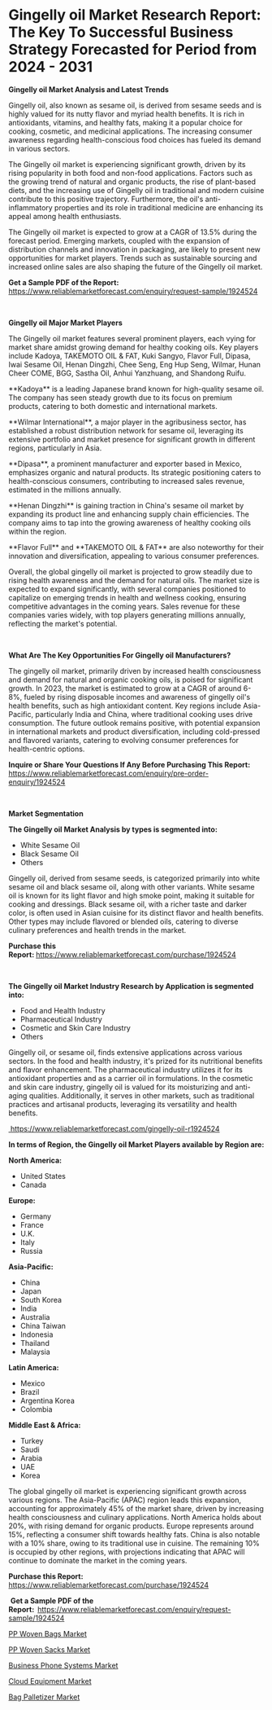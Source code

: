 <p><h1>Gingelly oil Market Research Report: The Key To Successful Business Strategy Forecasted for Period from 2024 - 2031</h1></p><p><strong>Gingelly oil Market Analysis and Latest Trends</strong></p>
<p><p>Gingelly oil, also known as sesame oil, is derived from sesame seeds and is highly valued for its nutty flavor and myriad health benefits. It is rich in antioxidants, vitamins, and healthy fats, making it a popular choice for cooking, cosmetic, and medicinal applications. The increasing consumer awareness regarding health-conscious food choices has fueled its demand in various sectors.</p><p>The Gingelly oil market is experiencing significant growth, driven by its rising popularity in both food and non-food applications. Factors such as the growing trend of natural and organic products, the rise of plant-based diets, and the increasing use of Gingelly oil in traditional and modern cuisine contribute to this positive trajectory. Furthermore, the oil's anti-inflammatory properties and its role in traditional medicine are enhancing its appeal among health enthusiasts.</p><p>The Gingelly oil market is expected to grow at a CAGR of 13.5% during the forecast period. Emerging markets, coupled with the expansion of distribution channels and innovation in packaging, are likely to present new opportunities for market players. Trends such as sustainable sourcing and increased online sales are also shaping the future of the Gingelly oil market.</p></p>
<p><strong>Get a Sample PDF of the Report:&nbsp;</strong> <a href="https://www.reliablemarketforecast.com/enquiry/request-sample/1924524?utm_campaign=1806&utm_medium=2&utm_source=Github&utm_content=ia&utm_term=24102024&utm_id=gingelly-oil">https://www.reliablemarketforecast.com/enquiry/request-sample/1924524</a></p>
<p>&nbsp;</p>
<p><strong>Gingelly oil Major Market Players</strong></p>
<p><p>The Gingelly oil market features several prominent players, each vying for market share amidst growing demand for healthy cooking oils. Key players include Kadoya, TAKEMOTO OIL & FAT, Kuki Sangyo, Flavor Full, Dipasa, Iwai Sesame Oil, Henan Dingzhi, Chee Seng, Eng Hup Seng, Wilmar, Hunan Cheer COME, BGG, Sastha Oil, Anhui Yanzhuang, and Shandong Ruifu.</p><p>**Kadoya** is a leading Japanese brand known for high-quality sesame oil. The company has seen steady growth due to its focus on premium products, catering to both domestic and international markets.</p><p>**Wilmar International**, a major player in the agribusiness sector, has established a robust distribution network for sesame oil, leveraging its extensive portfolio and market presence for significant growth in different regions, particularly in Asia.</p><p>**Dipasa**, a prominent manufacturer and exporter based in Mexico, emphasizes organic and natural products. Its strategic positioning caters to health-conscious consumers, contributing to increased sales revenue, estimated in the millions annually.</p><p>**Henan Dingzhi** is gaining traction in China's sesame oil market by expanding its product line and enhancing supply chain efficiencies. The company aims to tap into the growing awareness of healthy cooking oils within the region.</p><p>**Flavor Full** and **TAKEMOTO OIL & FAT** are also noteworthy for their innovation and diversification, appealing to various consumer preferences.</p><p>Overall, the global gingelly oil market is projected to grow steadily due to rising health awareness and the demand for natural oils. The market size is expected to expand significantly, with several companies positioned to capitalize on emerging trends in health and wellness cooking, ensuring competitive advantages in the coming years. Sales revenue for these companies varies widely, with top players generating millions annually, reflecting the market's potential.</p></p>
<p>&nbsp;</p>
<p><strong>What Are The Key Opportunities For Gingelly oil Manufacturers?</strong></p>
<p><p>The gingelly oil market, primarily driven by increased health consciousness and demand for natural and organic cooking oils, is poised for significant growth. In 2023, the market is estimated to grow at a CAGR of around 6-8%, fueled by rising disposable incomes and awareness of gingelly oil's health benefits, such as high antioxidant content. Key regions include Asia-Pacific, particularly India and China, where traditional cooking uses drive consumption. The future outlook remains positive, with potential expansion in international markets and product diversification, including cold-pressed and flavored variants, catering to evolving consumer preferences for health-centric options.</p></p>
<p><strong>Inquire or Share Your Questions If Any Before Purchasing This Report:</strong> <a href="https://www.reliablemarketforecast.com/enquiry/pre-order-enquiry/1924524?utm_campaign=1806&utm_medium=2&utm_source=Github&utm_content=ia&utm_term=24102024&utm_id=gingelly-oil">https://www.reliablemarketforecast.com/enquiry/pre-order-enquiry/1924524</a></p>
<p>&nbsp;</p>
<p><strong>Market Segmentation</strong></p>
<p><strong>The Gingelly oil Market Analysis by types is segmented into:</strong></p>
<p><ul><li>White Sesame Oil</li><li>Black Sesame Oil</li><li>Others</li></ul></p>
<p><p>Gingelly oil, derived from sesame seeds, is categorized primarily into white sesame oil and black sesame oil, along with other variants. White sesame oil is known for its light flavor and high smoke point, making it suitable for cooking and dressings. Black sesame oil, with a richer taste and darker color, is often used in Asian cuisine for its distinct flavor and health benefits. Other types may include flavored or blended oils, catering to diverse culinary preferences and health trends in the market.</p></p>
<p><strong>Purchase this Report:&nbsp;</strong><a href="https://www.reliablemarketforecast.com/purchase/1924524?utm_campaign=1806&utm_medium=2&utm_source=Github&utm_content=ia&utm_term=24102024&utm_id=gingelly-oil">https://www.reliablemarketforecast.com/purchase/1924524</a></p>
<p>&nbsp;</p>
<p><strong>The Gingelly oil Market Industry Research by Application is segmented into:</strong></p>
<p><ul><li>Food and Health Industry</li><li>Pharmaceutical Industry</li><li>Cosmetic and Skin Care Industry</li><li>Others</li></ul></p>
<p><p>Gingelly oil, or sesame oil, finds extensive applications across various sectors. In the food and health industry, it's prized for its nutritional benefits and flavor enhancement. The pharmaceutical industry utilizes it for its antioxidant properties and as a carrier oil in formulations. In the cosmetic and skin care industry, gingelly oil is valued for its moisturizing and anti-aging qualities. Additionally, it serves in other markets, such as traditional practices and artisanal products, leveraging its versatility and health benefits.</p></p>
<p><a href="https://www.reliablemarketforecast.com/gingelly-oil-r1924524?utm_campaign=1806&utm_medium=2&utm_source=Github&utm_content=ia&utm_term=24102024&utm_id=gingelly-oil">&nbsp;https://www.reliablemarketforecast.com/gingelly-oil-r1924524</a></p>
<p><strong>In terms of Region, the Gingelly oil Market Players available by Region are:</strong></p>
<p>
    <p> <strong> North America: </strong>
        <ul>
            <li>United States</li>
            <li>Canada</li>
        </ul>
        </p> 
    <p> <strong> Europe: </strong>
        <ul>
            <li>Germany</li>
            <li>France</li>
            <li>U.K.</li>
            <li>Italy</li>
            <li>Russia</li>
        </ul>
        </p> 
    <p> <strong> Asia-Pacific: </strong>
        <ul>
            <li>China</li>
            <li>Japan</li>
            <li>South Korea</li>
            <li>India</li>
            <li>Australia</li>
            <li>China Taiwan</li>
            <li>Indonesia</li>
            <li>Thailand</li>
            <li>Malaysia</li>
        </ul>
        </p> 
    <p> <strong> Latin America: </strong>
        <ul>
            <li>Mexico</li>
            <li>Brazil</li>
            <li>Argentina Korea</li>
            <li>Colombia</li>
        </ul>
        </p> 
    <p> <strong> Middle East & Africa: </strong>
        <ul>
            <li>Turkey</li>
            <li>Saudi</li>
            <li>Arabia</li>
            <li>UAE</li>
            <li>Korea</li>
        </ul>
    </p>
    </p>
<p><p>The global gingelly oil market is experiencing significant growth across various regions. The Asia-Pacific (APAC) region leads this expansion, accounting for approximately 45% of the market share, driven by increasing health consciousness and culinary applications. North America holds about 20%, with rising demand for organic products. Europe represents around 15%, reflecting a consumer shift towards healthy fats. China is also notable with a 10% share, owing to its traditional use in cuisine. The remaining 10% is occupied by other regions, with projections indicating that APAC will continue to dominate the market in the coming years.</p></p>
<p><strong>Purchase this Report: </strong><a href="https://www.reliablemarketforecast.com/purchase/1924524?utm_campaign=1806&utm_medium=2&utm_source=Github&utm_content=ia&utm_term=24102024&utm_id=gingelly-oil">https://www.reliablemarketforecast.com/purchase/1924524</a></p>
<p>&nbsp;<strong>Get a Sample PDF of the Report:&nbsp;&nbsp;</strong><a href="https://www.reliablemarketforecast.com/enquiry/request-sample/1924524?utm_campaign=1806&utm_medium=2&utm_source=Github&utm_content=ia&utm_term=24102024&utm_id=gingelly-oil">https://www.reliablemarketforecast.com/enquiry/request-sample/1924524</a></p>
<p><strong></strong></p>
<p><p><a href="https://www.linkedin.com/pulse/pp-woven-bags-market-trends-focusing-insight-forecast-analysis-xqq4f?utm_campaign=1806&utm_medium=2&utm_source=Github&utm_content=ia&utm_term=24102024&utm_id=gingelly-oil">PP Woven Bags Market</a></p><p><a href="https://www.linkedin.com/pulse/exploring-pp-woven-sacks-market-strategic-insights-growth-opportunities-3titf?utm_campaign=1806&utm_medium=2&utm_source=Github&utm_content=ia&utm_term=24102024&utm_id=gingelly-oil">PP Woven Sacks Market</a></p><p><a href="https://www.linkedin.com/pulse/decoding-business-phone-systems-industry-dynamics-strategic-imperatives-xtm6f?utm_campaign=1806&utm_medium=2&utm_source=Github&utm_content=ia&utm_term=24102024&utm_id=gingelly-oil">Business Phone Systems Market</a></p><p><a href="https://www.linkedin.com/pulse/market-forecasting-change-global-cloud-equipment-dynamics-future-pribf?utm_campaign=1806&utm_medium=2&utm_source=Github&utm_content=ia&utm_term=24102024&utm_id=gingelly-oil">Cloud Equipment Market</a></p><p><a href="https://www.linkedin.com/pulse/bag-palletizer-market-analysis-product-segmentation-regional-2t7uf?utm_campaign=1806&utm_medium=2&utm_source=Github&utm_content=ia&utm_term=24102024&utm_id=gingelly-oil">Bag Palletizer Market</a></p></p>